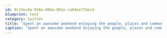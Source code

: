 ```yaml
---
id: 9c13ecda-936e-40ba-891e-ca84ee77decd
blueprint: text
category: twitter
title: 'Spent an awesome weekend enjoying the people, places and community that surrounds me. Time for faceplant'
caption: 'Spent an awesome weekend enjoying the people, places and community that surrounds me. Time for faceplant'
---
```

